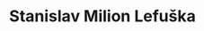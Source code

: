 ---
id: 03af6eef-6a31-495c-80b9-8febc54210e0
title: Stanislav Milion Lefuška
price: 20
year: 2014
description: Tento projekt navazuje na předcházející již dvouletou úspěšnou spolupráci s Lefuškou, díky níž se podařilo začít tuto novou tradici originálních interaktivních vzdělávacích akcí ve Fulneku – městu historicky spjatém s postavou Jana Amose Komenského.
kouskovani: false
locationName: undefined
position:
  lng: 17.9135027904641
  lat: 49.71428001171857
---